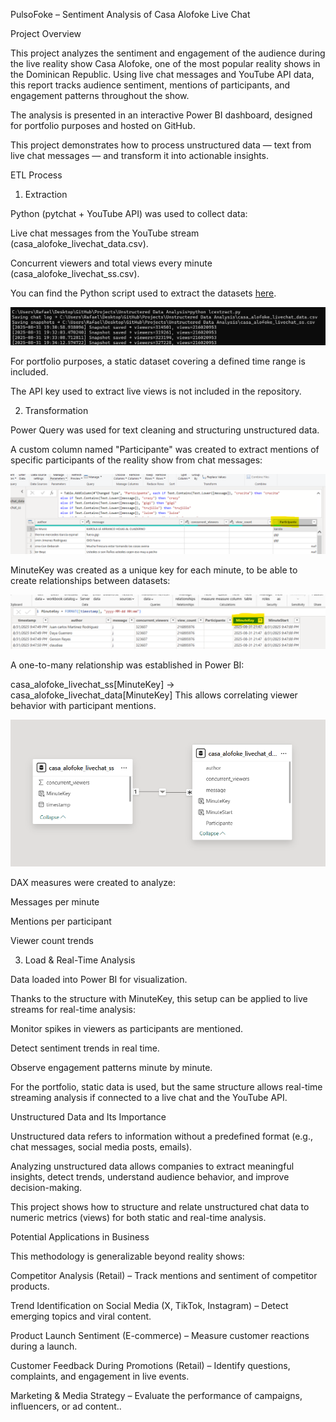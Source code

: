 PulsoFoke – Sentiment Analysis of Casa Alofoke Live Chat

Project Overview

This project analyzes the sentiment and engagement of the audience during the live reality show Casa Alofoke, one of the most popular reality shows in the Dominican Republic. Using live chat messages and YouTube API data, this report tracks audience sentiment, mentions of participants, and engagement patterns throughout the show.

The analysis is presented in an interactive Power BI dashboard, designed for portfolio purposes and hosted on GitHub.

This project demonstrates how to process unstructured data — text from live chat messages — and transform it into actionable insights.

ETL Process

1. Extraction

Python (pytchat + YouTube API) was used to collect data:

Live chat messages from the YouTube stream (casa_alofoke_livechat_data.csv).

Concurrent viewers and total views every minute (casa_alofoke_livechat_ss.csv).

You can find the Python script used to extract the datasets [here](./lcextract.py).

![Python execution screenshot](./assets/pythonexec.png)

For portfolio purposes, a static dataset covering a defined time range is included.

The API key used to extract live views is not included in the repository.

2. Transformation

Power Query was used for text cleaning and structuring unstructured data.

A custom column named "Participante" was created to extract mentions of specific participants of the reality show from chat messages:

![Participante field creation](./assets/datatransf1.png)

MinuteKey was created as a unique key for each minute, to be able to create relationships between datasets:

![Participante field creation](./assets/datatransf2.png)

A one-to-many relationship was established in Power BI:

casa_alofoke_livechat_ss[MinuteKey] → casa_alofoke_livechat_data[MinuteKey]
This allows correlating viewer behavior with participant mentions.

![Participante field creation](./assets/datamodel1.png)

DAX measures were created to analyze:

Messages per minute

Mentions per participant

Viewer count trends

3. Load & Real-Time Analysis

Data loaded into Power BI for visualization.

Thanks to the structure with MinuteKey, this setup can be applied to live streams for real-time analysis:

Monitor spikes in viewers as participants are mentioned.

Detect sentiment trends in real time.

Observe engagement patterns minute by minute.

For the portfolio, static data is used, but the same structure allows real-time streaming analysis if connected to a live chat and the YouTube API.

Unstructured Data and Its Importance

Unstructured data refers to information without a predefined format (e.g., chat messages, social media posts, emails).

Analyzing unstructured data allows companies to extract meaningful insights, detect trends, understand audience behavior, and improve decision-making.

This project shows how to structure and relate unstructured chat data to numeric metrics (views) for both static and real-time analysis.

Potential Applications in Business

This methodology is generalizable beyond reality shows:

Competitor Analysis (Retail) – Track mentions and sentiment of competitor products.

Trend Identification on Social Media (X, TikTok, Instagram) – Detect emerging topics and viral content.

Product Launch Sentiment (E-commerce) – Measure customer reactions during a launch.

Customer Feedback During Promotions (Retail) – Identify questions, complaints, and engagement in live events.

Marketing & Media Strategy – Evaluate the performance of campaigns, influencers, or ad content..
